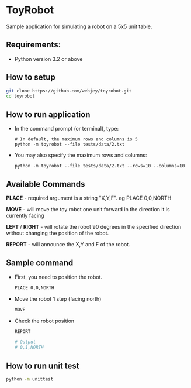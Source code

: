 # ToyRobot
Sample application for simulating a robot on a 5x5 unit table.

## Requirements:
- Python version 3.2 or above 

## How to setup
```bash
git clone https://github.com/webjey/toyrobot.git
cd toyrobot
```

## How to run application
- In the command prompt (or terminal), type:
  ```
  # In default, the maximum rows and columns is 5
  python -m toyrobot --file tests/data/2.txt
  ```

- You may also specify the maximum rows and columns:
  ```
  python -m toyrobot --file tests/data/2.txt --rows=10 --columns=10 
  ```


## Available Commands
**PLACE** - required argument is a string "X,Y,F". eg PLACE 0,0,NORTH

**MOVE** -  will move the toy robot one unit forward in the direction it is currently facing

**LEFT** /  **RIGHT** - will rotate the robot 90 degrees in the specified direction without changing the position of the robot.

**REPORT** - will announce the X,Y and F of the robot.


## Sample command
- First, you need to position the robot.
  ```bash
  PLACE 0,0,NORTH
  ```
- Move the robot 1 step (facing north)
  ```bash
  MOVE
  ```
- Check the robot position
  ```bash
  REPORT
  
  # Output
  # 0,1,NORTH
  ```

## How to run unit test
```bash
python -m unittest

```



